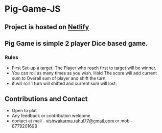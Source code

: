 # Pig-Game-JS
## Project is hosted on [Netlify](https://effortless-salmiakki-86d878.netlify.app)
## Pig Game is simple 2 player Dice based game. 
### Rules
- First Set-up a target. The Player who reach first to target will be winner.
- You can roll as many times as you wish. Hold The score will add current sum to Overall sum of player and shift the turn.
- if will roll 1 turn will shifted and current sum will lost.
## Contributions and Contact
- Open to plat
- Any feedback or contribution welcome
- contact at mail - vishwakarma.rahul77@gmail.com or mob - 8779201698
